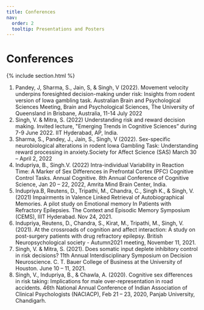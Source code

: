 ```yaml
---
title: Conferences
nav:
  order: 2
  tooltip: Presentations and Posters
---
```


# <i class="fas fa-tools"></i> Conferences

{% include section.html %}

1. Pandey, J, Sharma, S., Jain, S, & Singh, V (2022). Movement velocity underpins foresighted decision-making under risk: Insights from rodent version of Iowa gambling task. Australian Brain and Psychological Sciences Meeting, Brain and Psychological Sciences, The University of Queensland in Brisbane, Australia, 11-14 July 2022
2. Singh, V. & Mitra, S. (2022) Understanding risk and reward decision making. Invited lecture, "Emerging Trends in Cognitive Sciences” during 7-9 June 2022. IIT Hyderabad, AP, India. 
3. Sharma, S., Pandey, J., Jain, S., Singh, V (2022). Sex-specific neurobiological alterations in rodent Iowa Gambling Task: Understanding reward processing in anxiety.Society for Affect Science (SAS) March 30 – April 2, 2022
4. Indupriya, B., Singh.V. (2022) Intra-individual Variability in Reaction Time:  A Marker of Sex Differences in Prefrontal Cortex (PFC) Cognitive Control Tasks. Annual Cognitive. 8th Annual Conference of Cognitive Science, Jan 20 – 22, 2022, Amrita Mind Brain Center, India. 
5. Indupriya.B, Reutens, D., Tripathi, M., Chandra, C.,  Singh K., &  Singh, V. (2021) Impairments in Valence Linked Retrieval of Autobiographical Memories. A pilot study on Emotional memory In Patients with Refractory Epilepsies. The Context and Episodic Memory Symposium (CEMS), IIIT Hyderabad. Nov 24, 2021.
6. Indupriya, Reutens, D., Chandra, S., Kirat, M., Tripathi, M., Singh, V. (2021). At the crossroads of cognition and affect interaction: A study on post-surgery patients with drug refractory epilepsy. British Neuropsychological society - Autumn2021 meeting, November 11, 2021.
7. Singh, V. & Mitra, S. (2021). Does somatic input deplete inhibitory control in risk decisions? 11th Annual Interdisciplinary Symposium on Decision Neuroscience. C. T. Bauer College of Business at the University of Houston. June 10 – 11, 2021.
8. Singh, V., Indupriya, B., & Chawla, A. (2020). Cognitive sex differences in risk taking: Implications for male over-representation in road accidents. 46th National Annual Conference of Indian Association of Clinical Psychologists (NACIACP), Feb 21 – 23, 2020, Panjab University, Chandigarh.



